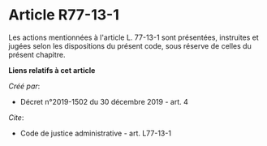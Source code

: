 # Article R77-13-1

Les actions mentionnées à l'article L. 77-13-1 sont présentées, instruites et jugées selon les dispositions du présent code,
sous réserve de celles du présent chapitre.

**Liens relatifs à cet article**

_Créé par_:

  - Décret n°2019-1502 du 30 décembre 2019 - art. 4

_Cite_:

  - Code de justice administrative - art. L77-13-1
